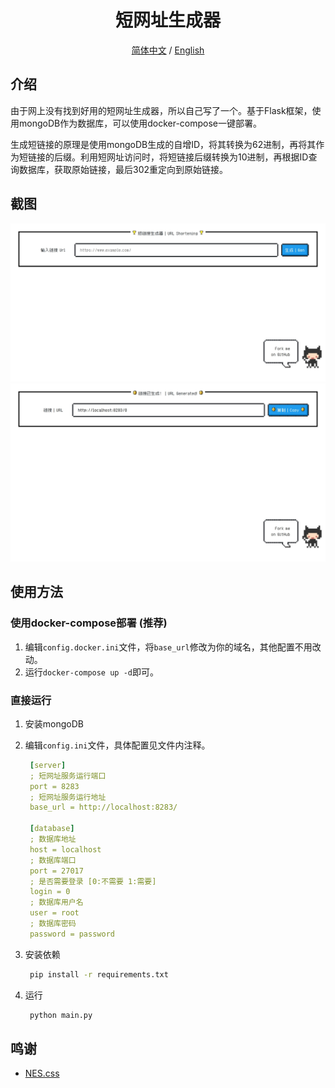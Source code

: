<div align="center">
    <h1>短网址生成器</h1>
    <a href="README-zh-CN.md">简体中文</a> / <a href="README.md">English</a>
</div>

## 介绍

由于网上没有找到好用的短网址生成器，所以自己写了一个。基于Flask框架，使用mongoDB作为数据库，可以使用docker-compose一键部署。

生成短链接的原理是使用mongoDB生成的自增ID，将其转换为62进制，再将其作为短链接的后缀。利用短网址访问时，将短链接后缀转换为10进制，再根据ID查询数据库，获取原始链接，最后302重定向到原始链接。

## 截图

![screenshot1](./static/screenshot1.jpeg)
![screenshot2](./static/screenshot2.jpeg)

## 使用方法

### 使用docker-compose部署 (推荐)

1. 编辑`config.docker.ini`文件，将`base_url`修改为你的域名，其他配置不用改动。
2. 运行`docker-compose up -d`即可。

### 直接运行

1. 安装mongoDB
2. 编辑`config.ini`文件，具体配置见文件内注释。

   ```yml
    [server]
    ; 短网址服务运行端口
    port = 8283
    ; 短网址服务运行地址
    base_url = http://localhost:8283/

    [database]
    ; 数据库地址
    host = localhost
    ; 数据库端口
    port = 27017
    ; 是否需要登录 [0:不需要 1:需要]
    login = 0
    ; 数据库用户名
    user = root
    ; 数据库密码
    password = password 
   ```

3. 安装依赖

   ```bash
    pip install -r requirements.txt
    ```

4. 运行

   ```bash
    python main.py
    ```

## 鸣谢

- [NES.css](https://github.com/nostalgic-css/NES.css)
